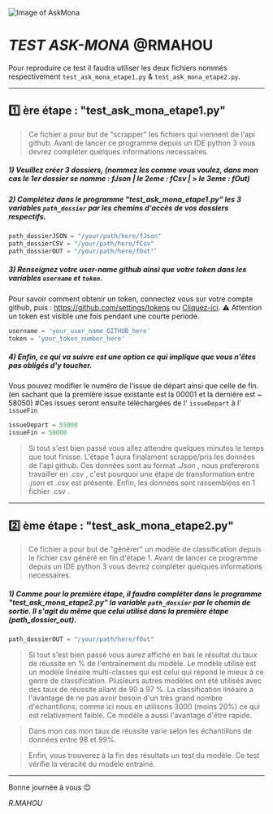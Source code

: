 ![Image of AskMona](https://preview.ibb.co/bYw7fU/Robin_MAHOU.png)

# _TEST ASK-MONA_ @RMAHOU

Pour reproduire ce test il faudra utiliser les deux fichiers nommés respectivement `test_ask_mona_etape1.py` & `test_ask_mona_etape2.py`.
_____________________________________________________________________________________________________________________________


## :one: ère étape : "test_ask_mona_etape1.py"

> Ce fichier a pour but de "scrapper" les fichiers qui viennent de l'api github.
> Avant de lancer ce programme depuis un IDE python 3 vous devrez compléter quelques informations necessaires.

##### 1) Veuillez créer 3 dossiers, (nommez les comme vous voulez, dans mon cas le 1er dossier se nomme : fJson | le 2eme : fCsv | > le 3eme : fOut)


##### 2) Complétez dans le programme "test_ask_mona_etape1.py" les 3 variables `path_dossier` par les chemins d'accès de vos dossiers respectifs.

```python
path_dossierJSON = "/your/path/here/fJson"
path_dossierCSV = "/your/path/here/fCsv"
path_dossierOUT = "/your/path/here/fOut"`
```

##### 3) Renseignez votre user-name github ainsi que votre token dans les variables `username` et `token`. 
Pour savoir comment obtenir un token, connectez vous sur votre compte github, puis : https://github.com/settings/tokens ou [Cliquez-ici](https://github.com/settings/tokens).
:warning: Attention un token est visible une fois pendant une courte periode.
```python
username = 'your_user_name_GITHUB_here'
token = 'your_token_number_here'
```

##### 4) Enfin, ce qui va suivre est une option ce qui implique que vous n'êtes pas obligés d'y toucher. 
Vous pouvez modifier le numéro de l'issue de départ ainsi que celle de fin. (en sachant que la première issue existante est la 00001 et la dernière est ~ 58050)
#Ces issues seront ensuite téléchargées de l' `issueDepart` à l' `issueFin`
```python
issueDepart = 55000
issueFin = 58000
```
> Si tout s'est bien passé vous allez attendre quelques minutes le temps que tout finisse.
> L'étape 1 aura finalament scrappé/pris les données de l'api github. Ces données sont au format _.Json_ , nous prefererons travailler en _.csv_ , c'est pourquoi une étape de transformation entre _.json_ et _.csv_ est présente. Enfin, les données sont rassemblées en 1 fichier .csv  .

_____________________________________________________________________________________________________________________________

## :two: ème étape : "test_ask_mona_etape2.py"

> Ce fichier a pour but de "générer" un modèle de classification depuis le fichier csv généré en fin d'étape 1.
> Avant de lancer ce programme depuis un IDE python 3 vous devrez compléter quelques informations necessaires.

##### 1) Comme pour la première étape, il faudra compléter dans le programme "test_ask_mona_etape2.py" la variable `path_dossier` par le chemin de sortie. Il s'agit du même que celui utilisé dans la première étape (path_dossier_out).
```python
path_dossierOUT = "/your/path/here/fOut"
```
> Si tout s'est bien passé vous aurez affiché en bas le résultat du taux de réussite en % de l'entrainement du modèle.
> Le modèle utilisé est un modèle linéaire multi-classes qui est celui qui répond le mieux à ce genre de classification. 
> Plusieurs autres modèles ont été utilisés avec des taux de réussite allant de 90 à 97 %.
> La classification linéaire a l'avantage de ne pas avoir besoin d'un très grand nombre d'échantillons, comme ici nous en utilisons 3000 (moins 20%) ce qui est relativement faible. Ce modèle a aussi l'avantage d'être rapide.

> Dans mon cas mon taux de réussite varie selon les échantillons de données entre 98 et 99%.

> Enfin, vous trouverez à la fin des résultats un test du modèle. Ce test vérifie la véracité du modèle entrainé.

_____________________________________________________________________________________________________________________________

Bonne journée à vous :blush:

_R.MAHOU_


